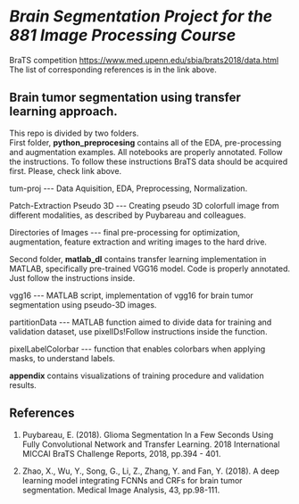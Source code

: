 <h1><b><i>Brain Segmentation Project for the 881 Image Processing Course</i></b></h1>

BraTS competition <link>https://www.med.upenn.edu/sbia/brats2018/data.html</link></br>
The list of corresponding references is in the link above. 

<h2><b>Brain tumor segmentation using transfer learning approach.</b></h2> 

This repo is divided by two folders.</br> 
First folder, <b>python_preprocesing</b> contains all of the EDA, pre-processing and augmentation examples.
All notebooks are properly annotated. Follow the instructions. To follow these instructions BraTS data should be acquired first. 
Please, check link above. 

tum-proj --- Data Aquisition, EDA, Preprocessing, Normalization. 

Patch-Extraction Pseudo 3D --- Creating pseudo 3D colorfull image from different modalities, as described by Puybareau and colleagues.

Directories of Images --- final pre-processing for optimization, augmentation, feature extraction and writing images to the hard drive.

Second folder, <b>matlab_dl</b> contains transfer learning implementation in MATLAB, specifically pre-trained VGG16 model. Code is properly annotated. Just follow the instructions inside. 

vgg16 --- MATLAB script, implementation of vgg16 for brain tumor segmentation using pseudo-3D images. 

partitionData --- MATLAB function aimed to divide data for training and validation dataset, use pixelIDs!Follow instructions inside the function.

pixelLabelColorbar --- function that enables colorbars when applying masks, to understand labels.

<b>appendix</b> contains visualizations of training procedure and validation results.





<h2><b>References</b></h2>

1) Puybareau, E. (2018). Glioma Segmentation In a Few Seconds Using Fully Convolutional Network and Transfer Learning. 2018 International MICCAI BraTS Challenge Reports, 2018, pp.394 - 401.

2) Zhao, X., Wu, Y., Song, G., Li, Z., Zhang, Y. and Fan, Y. (2018). A deep learning model integrating FCNNs and CRFs for brain tumor segmentation. Medical Image Analysis, 43, pp.98-111. 
